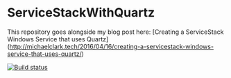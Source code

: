 # ServiceStackWithQuartz

This repository goes alongside my blog post here:  [Creating a ServiceStack Windows Service that uses Quartz] (http://michaelclark.tech/2016/04/16/creating-a-servicestack-windows-service-that-uses-quartz/)


[![Build status](https://ci.appveyor.com/project/CodeRevver/servicestackwithquartz/branch/master)](https://ci.appveyor.com/project/CodeRevver/servicestackwithquartz/branch/master)

